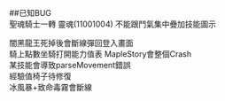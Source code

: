 ##已知BUG   
聖魂騎士一轉 靈魂(11001004) 不能跟鬥氣集中疊加技能圖示  

闇黑龍王死掉後會斷線彈回登入畫面  
騎上點數坐騎打開能力值表 MapleStory會整個Crash  
某技能會導致parseMovement錯誤  
經驗值椅子待修復  
冰風暴+致命毒霧會斷線 
